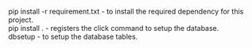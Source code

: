 pip install -r requirement.txt - to install the required dependency for this project.<br>
pip install . - registers the click command to setup the database.<br>
dbsetup - to setup the database tables.
